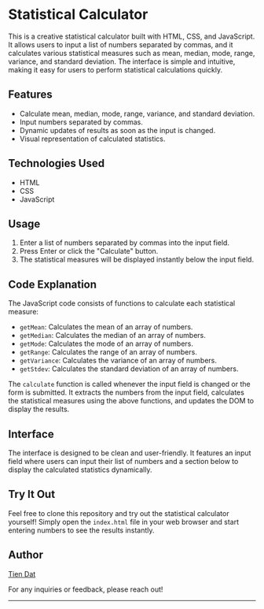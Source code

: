 # Statistical Calculator

This is a creative statistical calculator built with HTML, CSS, and JavaScript. It allows users to input a list of numbers separated by commas, and it calculates various statistical measures such as mean, median, mode, range, variance, and standard deviation. The interface is simple and intuitive, making it easy for users to perform statistical calculations quickly.

## Features

- Calculate mean, median, mode, range, variance, and standard deviation.
- Input numbers separated by commas.
- Dynamic updates of results as soon as the input is changed.
- Visual representation of calculated statistics.

## Technologies Used

- HTML
- CSS
- JavaScript

## Usage

1. Enter a list of numbers separated by commas into the input field.
2. Press Enter or click the "Calculate" button.
3. The statistical measures will be displayed instantly below the input field.

## Code Explanation

The JavaScript code consists of functions to calculate each statistical measure:

- `getMean`: Calculates the mean of an array of numbers.
- `getMedian`: Calculates the median of an array of numbers.
- `getMode`: Calculates the mode of an array of numbers.
- `getRange`: Calculates the range of an array of numbers.
- `getVariance`: Calculates the variance of an array of numbers.
- `getStdev`: Calculates the standard deviation of an array of numbers.

The `calculate` function is called whenever the input field is changed or the form is submitted. It extracts the numbers from the input field, calculates the statistical measures using the above functions, and updates the DOM to display the results.

## Interface

The interface is designed to be clean and user-friendly. It features an input field where users can input their list of numbers and a section below to display the calculated statistics dynamically.

## Try It Out

Feel free to clone this repository and try out the statistical calculator yourself! Simply open the `index.html` file in your web browser and start entering numbers to see the results instantly.

## Author

[Tien Dat](https://github.com/TienDatCactus)

For any inquiries or feedback, please reach out!

---
